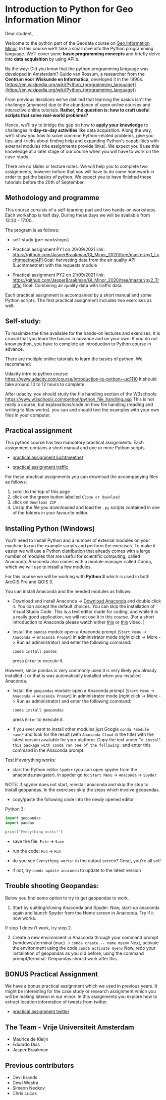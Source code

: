 # Introduction to Python for Geo Information Minor

Dear student,

Welcome to the python part of the Geodata course on [Geo Information Minor](http://www.nationalegiminor.nl). In this course we'll take a small dive into the Python programming language. We'll cover some **basic programming concepts** and briefly delve into **data acquisition** by using API's.

By the way: Did you know that the python programming language was developed in Amsterdam? Guido van Rossum, a researcher from the **Centrum voor Wiskunde en Informatica**, developed it in the 1990s. [https://en.wikipedia.org/wiki/Python_(programming_language)](https://en.wikipedia.org/wiki/Python_(programming_language))

From previous iterations we've distilled that learning the basics isn't the challenge (anymore) due to the abundance of open online courses and interactive online tutorials. **Rather, the question is: how to craft useful scripts that solve real-world problems?**

Hence, we'll try to bridge the gap on how to **apply your knowledge** to challenges in **day-to-day activities** like data acquisition. Along the way, we'll show you how to solve common Python-related problems, give you tips-and-tricks about finding help and expanding Python's capabilities with external modules (the assignments provide links). We expect you'll use this knowledge at a later stage of our course when you will have to work on the case-study. 

There are no slides or lecture notes. We will help you to complete two assignments, however before that you will have to do some homework in order to get the basics of python. We expect you to have finished these tutorials before the 20th of September. 

## Methodology and programme

This course consists of a self-learning part and two hands-on workshops. Each workshop is half day. During these days we will be available from 13:30 - 17:00. 

The program is as follows:

-   self-study (pre-workshops)


-   Practical assignment PY1 on 20/09/2021
link: https://github.com/JasperBraakman/GI_Minor_2020/tree/master/py1_LuchtmeetnetAPI
Goal: harvesting data from the air quality API (Luchtmeetnet) with the requests module


-   Practical assignment PY2 on 21/09/2021 
link: https://github.com/JasperBraakman/GI_Minor_2020/tree/master/py2_Traffic
Goal: Combining air quality data with traffic data.


Each practical assignment is accompanied by a short manual and some Python scripts. The first practical assignment includes two exercises as well. 



## Self-study: 

To maximize the time available for the hands-on lectures and exercises, it is crucial that you learn the basics in advance and on your own. If you do not know python, you have to complete an introduction to Python course in advance.

There are multiple online tutorials to learn the basics of python. We recommend:

Udacity intro to python course: https://www.udacity.com/course/introduction-to-python--ud1110
It should take around 10 to 12 hours to complete

After udacity, you should study the file handling section of the W3schools: https://www.w3schools.com/python/python_file_handling.asp
This is not really a course, but explanations/code on how file handling (reading and writing to files works). you can and should text the examples with your own files in your computer.


## Practical assignment

This python course has two mandatory practical assignments. Each assignment contains a short manual and one or more Python scripts.

-   [practical assignment luchtmeetnet](https://github.com/JasperBraakman/GI_Minor_2020/tree/master/py1_LuchtmeetnetAPI)

-   [practical assignment traffic](https://github.com/SPINLab/GI_Minor_2020/tree/master/py2_Traffic)

For these practical assignments you can download the accompanying files as follows:

1. scroll to the top of this page
2. click on the green button labelled `Clone or download`
3. click on `Download ZIP`
4. Unzip the file you downloaded and load the `.py` scripts contained in one of the folders in your favourite editor.

## Installing Python (Windows)

You'll need to install Python and a number of external modules on your machine to run the example scripts and perform the exercises. To make it easier we will use a Python distribution that already comes with a large number of modules that are useful for scientific computing, called Anaconda. Anaconda also comes with a module manager called Conda, which we will use to install a few modules.

For this course we will be working with **Python 3** which is used in both ArcGIS Pro and QGIS 3.

You can install Anaconda and the needed modules as follows:

-   Download and install Anaconda -> [Download Anaconda](https://www.anaconda.com/download/) and double click it. You can accept the default choices. You can skip the installation of Visual Studio Code. This is a text editor made for coding, and while it is a really good application, we will not use it in this course. (For a short introduction to Anaconda please watch either [this](https://www.youtube.com/watch?v=zYNRqVimU3Q) or [this](https://www.youtube.com/watch?v=ou65T_mC8Z8) video. )

-   Install the `pandas` module open a Anaconda prompt (`Start Menu` -> `Anaconda` -> `Anaconda Prompt`) in administrator mode (right click -> More -> Run as administrator) and enter the following command:

    `conda install pandas`

    press `Enter` to execute it.

However, since pandas is very commonly used it is very likely you already installed it or that is was automatically installed when you installed Anaconda.

-   Install the `geopandas` module: open a Anaconda prompt (`Start Menu` -> `Anaconda` -> `Anaconda Prompt`) in administrator mode (right click -> More -> Run as administrator) and enter the following command:

    `conda install geopandas`

    press `Enter` to execute it.

-   If you ever want to install other modules just Google `conda *module name*` and look for the result (with `Anaconda Cloud` in the title) with the latest version available for your platform. Copy the text under `To install this package with conda run one of the following:` and enter this command in the Anaconda prompt.

Test if everything works:

-   start the Python editor `Spyder` (you can open spyder from the anaconda.navigator). in spyder go to: `Start Menu` -> `Anaconda` -> `Spyder`

NOTE: If spyder does not start, reinstall anaconda and skip the step to install geopandas. In the exercises skip the steps which involve geopandas.

-   copy/paste the following code into the newly opened editor

Python 3:

```python
import geopandas
import pandas

print('Everything works!')
```

-   save the file: `File` -> `Save`
-   run the code: `Run` -> `Run`
-   do you see `Everything works!` in the output screen? Great, you're all set!

-   if not, try `conda update anaconda` to update to the latest version  

## Trouble shooting Geopandas:

Below you find some option to try to get geopandas to work. 

1.	Start by quitting/closing Anaconda and Spyder.
Now, start-up anaconda again and launch Spyder from the Home screen in Anaconda. Try if it now works.

If step 1 doesn’t work, try step 2.

2.	Create a new environment in Anaconda through your command prompt (windows)/terminal (mac) 
-> `conda create -- name myenv`
Next, activate the environment using the code `conda activate myenv`
Now, redo your installation of geopandas as you did before, using the command prompt/terminal. 
Geopandas should work after this. 


## BONUS Practical Assignment
We have a bonus practical assignment which we used in previous years. It might be interesting for the case study or research assignment which you will be making lateron in our minor. In this assignments you explore how to extract location information of tweets from twitter.
-   [practical assignment twitter](https://github.com/SPINLab/GI_Minor_2020/tree/master/py3_TwitterAPI)


## The Team - Vrije Universiteit Amsterdam
-   Maurice de Kleijn
-   Eduardo Dias
-   Jasper Braakman

## Previous contributors
-	Devi Brands
-	Dewi Westra
-   Simeon Nedkov
-   Chris Lucas
